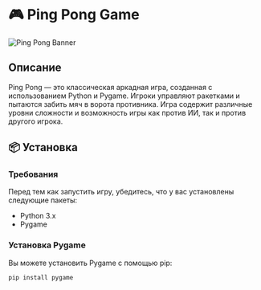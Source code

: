 # 🎮 Ping Pong Game

![Ping Pong Banner](assets/banner.png) <!-- Убедитесь, что у вас есть изображение для баннера -->

## Описание

Ping Pong — это классическая аркадная игра, созданная с использованием Python и Pygame. Игроки управляют ракетками и пытаются забить мяч в ворота противника. Игра содержит различные уровни сложности и возможность игры как против ИИ, так и против другого игрока.

## 📦 Установка

### Требования

Перед тем как запустить игру, убедитесь, что у вас установлены следующие пакеты:

- Python 3.x
- Pygame

### Установка Pygame

Вы можете установить Pygame с помощью pip:

```bash
pip install pygame
